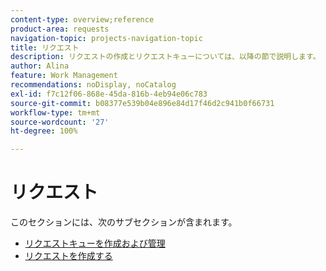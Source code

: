 ```yaml
---
content-type: overview;reference
product-area: requests
navigation-topic: projects-navigation-topic
title: リクエスト
description: リクエストの作成とリクエストキューについては、以降の節で説明します。
author: Alina
feature: Work Management
recommendations: noDisplay, noCatalog
exl-id: f7c12f06-868e-45da-816b-4eb94e06c783
source-git-commit: b08377e539b04e896e84d17f46d2c941b0f66731
workflow-type: tm+mt
source-wordcount: '27'
ht-degree: 100%

---
```


# リクエスト

このセクションには、次のサブセクションが含まれます。

* [リクエストキューを作成および管理](../../manage-work/requests/create-and-manage-request-queues/create-manage-request-queues.md)
* [リクエストを作成する](../../manage-work/requests/create-requests/create-requests.md)
